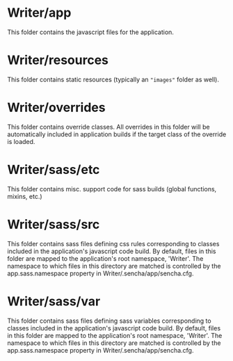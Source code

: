 # Writer/app

This folder contains the javascript files for the application.

# Writer/resources

This folder contains static resources (typically an `"images"` folder as well).

# Writer/overrides

This folder contains override classes. All overrides in this folder will be 
automatically included in application builds if the target class of the override
is loaded.

# Writer/sass/etc

This folder contains misc. support code for sass builds (global functions, 
mixins, etc.)

# Writer/sass/src

This folder contains sass files defining css rules corresponding to classes
included in the application's javascript code build.  By default, files in this 
folder are mapped to the application's root namespace, 'Writer'. The
namespace to which files in this directory are matched is controlled by the
app.sass.namespace property in Writer/.sencha/app/sencha.cfg. 

# Writer/sass/var

This folder contains sass files defining sass variables corresponding to classes
included in the application's javascript code build.  By default, files in this 
folder are mapped to the application's root namespace, 'Writer'. The
namespace to which files in this directory are matched is controlled by the
app.sass.namespace property in Writer/.sencha/app/sencha.cfg. 
